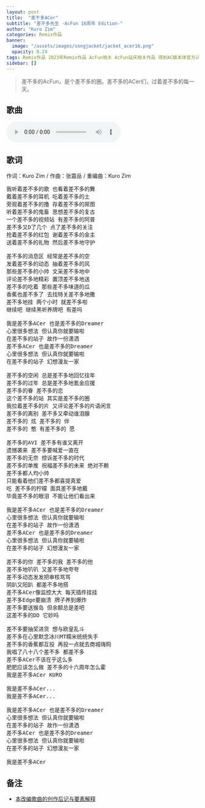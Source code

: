 ```yaml
---
layout: post
title:  "差不多ACer"
subtitle: "差不多先生 -AcFun 16周年 Edition-"
author: "Kuro Zim"
categories: Remix作品
banner: 
  image: "/assets/images/songjacket/jacket_acer16.png"
  opacity: 0.24
tags: Remix作品 2023年Remix作品 AcFun相关 AcFun站庆相关作品 得到AC娘本体官方认可的作品
sidebar: []
---
```


> 差不多的AcFun，是个差不多的圈。差不多的ACer们，过着差不多的每一天。

## 歌曲

<audio controls><source src="/assets/audio/acer16.mp3" type="audio/mp3"></audio>

## 歌词

作词：Kuro Zim / 作曲：张震岳 / 重编曲：Kuro Zim

<pre>
我听着差不多的歌 也看着差不多的舞
戴着差不多的耳机 吃着差不多的土
旁观着差不多的撸 存着差不多的屌图
听着差不多的鬼畜 思想差不多的复古
一个差不多的视频站 有差不多的阿普
差不多又D了几个 点了差不多的关注
抢着差不多的红包 谢着差不多的金主
送着差不多的礼物 然后差不多地守护

差不多的消息区 经常是差不多的空
发着差不多的动态 抽着差不多的风
那些差不多的小帅 文采差不多地中
评论差不多地精彩 置顶差不多地送
差不多的吃着 那些差不多味道的瓜
香蕉也差不多了 去找特关差不多地撒
差不多地挂 两个小时 就差不多啦
继续吧 继续黑听养牌吧 有差吗

我是差不多ACer 也是差不多的Dreamer
心里很多想法 但认真你就要输啦
在差不多的站子 故作一份潇洒
差不多ACer 也是差不多的Dreamer
心里很多想法 但认真你就要输啦
在差不多的站子 幻想漫友一家

差不多的空闲 总是差不多地回忆往年
差不多的过年 总是差不多地氪金应援
差不多的眷 差不多的恋
这个差不多的站 其实是差不多的圈
我拉着差不多的片 又评论差不多的片语闲言
差不多的离别 差不多又牵动谁泪腺
差不多的 炫 差不多的 伴
差不多的 憨 有差不多的 愿

差不多的AVI 差不多有谁又离开
遗憾袭来 差不多要喊爱一直在
差不多的无奈 控诉差不多的时代
差不多的单推 祝福差不多的未来 绝对不赖
差不多都人均小帅
只能看着他们差不多都喜提真爱
吃 差不多的柠檬 面具差不多地戴
毕竟差不多的眼泪 不能让他们看出来

我是差不多ACer 也是差不多的Dreamer
心里很多想法 但认真你就要输啦
在差不多的站子 故作一份潇洒
差不多ACer 也是差不多的Dreamer
心里很多想法 但认真你就要输啦
在差不多的站子 幻想漫友一家

差不多的你 差不多的我 差不多的他
差不多地叭叭 又差不多地夸夸
差不多动态发发把审核骂骂
阴趴又阳趴 都差不多地搭
差不多ACer像监控大大 每天插件挂挂
差不多Edge要崩溃 牌子养到爆炸
差不多要送猴岛 但余额总是差吧
这差不多的DD 它妙吗

差不多要抽奖进货 想与欧皇乱斗
差不多在心里默念冰川MT糯米统统失手
差不多的香蕉都互投 再投一点就去商城嗨购
我唱了八十八个差不多 都差不多
差不多ACer不该在乎这么多
肥肥应该怎么做 差不多的十六周年怎么霍
我是差不多ACer KURO

我是差不多ACer...
我是差不多ACer...

我是差不多ACer 也是差不多的Dreamer
心里很多想法 但认真你就要输啦
在差不多的站子 故作一份潇洒
差不多ACer 也是差不多的Dreamer
心里很多想法 但认真你就要输啦
在差不多的站子 幻想漫友一家

我是差不多ACer
</pre>

## 备注

* [本改编歌曲的创作后记与要素解释](https://www.acfun.cn/a/ac41571015)